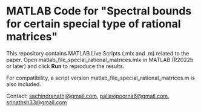# MATLAB Code for "Spectral bounds for certain special type of rational matrices"

This repository contains MATLAB Live Scripts (.mlx and .m) related to the paper.
Open matlab_file_special_rational_matrices.mlx in MATLAB (R2022b or later) and click **Run** to reproduce the results.

For compatibility, a script version matlab_file_special_rational_matrices.m is also included.

Contact: sachindranathj@gmail.com, pallavipoorna6@gmail.com, srinathsh33@gmail.com
